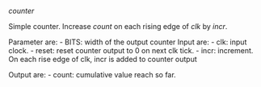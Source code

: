 *counter*

Simple counter. Increase _count_ on each rising edge of _clk_ by _incr_.

Parameter are:
	- BITS: width of the output counter
Input are:
	- clk: input clock.
	- reset: reset counter output to 0 on next clk tick.
	- incr: increment. On each rise edge of clk, incr is added to counter output

Output are:
	- count: cumulative value reach so far.
	

